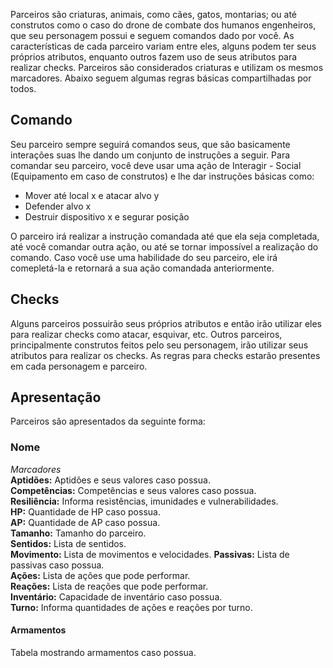 Parceiros são criaturas, animais, como cães, gatos, montarias; ou até construtos como o caso do drone de combate dos humanos engenheiros, que seu personagem possui e seguem comandos dado por você. As características de cada parceiro variam entre eles, alguns podem ter seus próprios atributos, enquanto outros fazem uso de seus atributos para realizar checks. Parceiros são considerados criaturas e utilizam os mesmos marcadores. Abaixo seguem algumas regras básicas compartilhadas por todos.

## Comando
Seu parceiro sempre seguirá comandos seus, que são basicamente interações suas lhe dando um conjunto de instruções a seguir.
Para comandar seu parceiro, você deve usar uma ação de Interagir - Social (Equipamento em caso de construtos) e lhe dar instruções básicas como: 

- Mover até local x e atacar alvo y
- Defender alvo x
- Destruir dispositivo x e segurar posição 

O parceiro irá realizar a instrução comandada até que ela seja completada, até você comandar outra ação, ou até se tornar impossível a realização do comando. Caso você use uma habilidade do seu parceiro, ele irá comepletá-la e retornará a sua ação comandada anteriormente.

## Checks
Alguns parceiros possuirão seus próprios atributos e então irão utilizar eles para realizar checks como atacar, esquivar, etc. Outros parceiros, principalmente construtos feitos pelo seu personagem, irão utilizar seus atributos para realizar os checks. As regras para checks estarão presentes em cada personagem e parceiro.

## Apresentação
Parceiros são apresentados da seguinte forma:

### Nome 
_Marcadores_  
**Aptidões:** Aptidões e seus valores caso possua.  
**Competências:** Competências e seus valores caso possua.  
**Resiliência:** Informa resistências, imunidades e vulnerabilidades.  
**HP:** Quantidade de HP caso possua.  
**AP:** Quantidade de AP caso possua.  
**Tamanho:** Tamanho do parceiro.  
**Sentidos:** Lista de sentidos.  
**Movimento:** Lista de movimentos e velocidades.
**Passivas:** Lista de passivas caso possua.  
**Ações:** Lista de ações que pode performar.  
**Reações:** Lista de reações que pode performar.  
**Inventário:** Capacidade de inventário caso possua.  
**Turno:** Informa quantidades de ações e reações por turno.   

#### Armamentos
Tabela mostrando armamentos caso possua.
